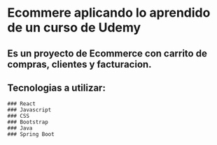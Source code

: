 # Ecommere aplicando lo aprendido de un curso de Udemy
## Es un proyecto de Ecommerce con carrito de compras, clientes y facturacion.
## Tecnologias a utilizar:
    ### React
    ### Javascript
    ### CSS
    ### Bootstrap
    ### Java
    ### Spring Boot